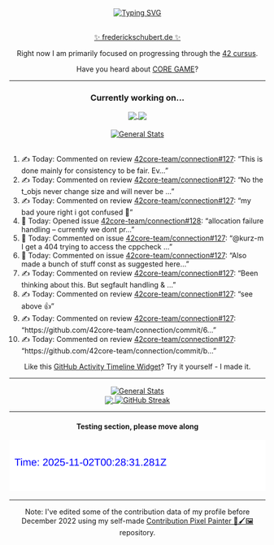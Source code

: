 <div align="center">
	<a href="https://git.io/typing-svg"><img src="https://readme-typing-svg.demolab.com?font=Fira+Code&size=30&pause=1000&color=70A5FD&background=1A1B27&center=true&vCenter=true&repeat=false&random=false&width=550&lines=%F0%9F%91%8B+Hello+World!+I'm+Freddy!+%F0%9F%96%96" alt="Typing SVG" /></a>
</div>
<br>
<div align="center">
	<p></p><a href="https://frederickschubert.de">✨ frederickschubert.de ✨</a></p>
	<p>Right now I am primarily focused on progressing through the <a href="https://github.com/FreddyMSchubert/42_cursus">42 cursus</a>.</p>
	<p>Have you heard about <a href="https://coregame.de/">CORE GAME</a>?</p>
</div>

<hr>

<div align="center">

### Currently working on...

<!-- [![current_repo](https://github-readme-stats.vercel.app/api/pin/?username=FreddyMSchubert&repo=Crafty_Concoctions&theme=tokyonight)](https://github.com/FreddyMSchubert/Crafty_Concoctions) -->

<div align="center">
	<a href="https://github.com/Reptudn/42_transcendence" target="_blank">
		<img align="center" src="https://github-readme-stats.vercel.app/api/pin/?username=Reptudn&repo=42_transcendence&theme=tokyonight" />
	</a>
	<a href="https://github.com/42core-team/even_COREnier" target="_blank">
		<img align="center" src="https://github-readme-stats.vercel.app/api/pin/?username=42core-team&repo=even_COREnier&theme=tokyonight" />
	</a>
</div>

<br>

<div align="center">
	<a href="https://github.com/FreddyMSchubert/42_cursus" target="_blank">
		<img align="center" src="https://github-readme-stats.vercel.app/api/pin/?username=FreddyMSchubert&repo=42_cursus&theme=tokyonight" alt="General Stats" />
	</a>
</div>

<br>

<div align="left">
<ol>
<!-- ACTIVITY:START -->
<li>✍️ Today: Commented on review <a href="https://github.com/42core-team/connection/pull/127#discussion_r2203357587">42core-team/connection#127</a>: “This is done mainly for consistency to be fair. Ev…”</li>
<li>✍️ Today: Commented on review <a href="https://github.com/42core-team/connection/pull/127#discussion_r2203355873">42core-team/connection#127</a>: “No the t_objs never change size and will never be …”</li>
<li>✍️ Today: Commented on review <a href="https://github.com/42core-team/connection/pull/127#discussion_r2203341171">42core-team/connection#127</a>: “my bad youre right i got confused 🫠”</li>
<li>🐛 Today: Opened issue <a href="https://github.com/42core-team/connection/issues/128">42core-team/connection#128</a>: “allocation failure handling – currently we dont pr…”</li>
<li>💬 Today: Commented on issue <a href="https://github.com/42core-team/connection/pull/127#issuecomment-3066706186">42core-team/connection#127</a>: “@kurz-m I get a 404 trying to access the cppcheck …”</li>
<li>💬 Today: Commented on issue <a href="https://github.com/42core-team/connection/pull/127#issuecomment-3066705473">42core-team/connection#127</a>: “Also made a bunch of stuff const as suggested here…”</li>
<li>✍️ Today: Commented on review <a href="https://github.com/42core-team/connection/pull/127#discussion_r2203220639">42core-team/connection#127</a>: “Been thinking about this. But segfault handling & …”</li>
<li>✍️ Today: Commented on review <a href="https://github.com/42core-team/connection/pull/127#discussion_r2203219917">42core-team/connection#127</a>: “see above 👍”</li>
<li>✍️ Today: Commented on review <a href="https://github.com/42core-team/connection/pull/127#discussion_r2203219853">42core-team/connection#127</a>: “https://github.com/42core-team/connection/commit/6…”</li>
<li>✍️ Today: Commented on review <a href="https://github.com/42core-team/connection/pull/127#discussion_r2203219477">42core-team/connection#127</a>: “https://github.com/42core-team/connection/commit/b…”</li>
<!-- ACTIVITY:END -->
</ol>
</div>

Like this [GitHub Activity Timeline Widget](https://github.com/FreddyMSchubert/github-activity-timeline)? Try it yourself - I made it.

<hr>

<div align="center">
	<a href="https://github.com/anuraghazra/github-readme-stats" target="_blank">
		<img height=200 align="center" src="https://github-readme-stats.vercel.app/api?username=FreddyMSchubert&show_icons=true&theme=tokyonight&card_width=650" alt="General Stats" />
	</a>
</div>

<div align="center">
	<a href="https://github.com/anuraghazra/github-readme-stats" target="_blank">
		<img height=200 align="center" src="https://github-readme-stats.vercel.app/api/top-langs/?username=FreddyMSchubert&layout=donut&theme=tokyonight&card_width=320">
	</a>
	<a href="https://github.com/DenverCoder1/github-readme-streak-stats" target="_blank">
		<img height=200 align="center" src="https://streak-stats.demolab.com?user=FreddyMSchubert&theme=tokyonight&date_format=j%20M%5B%20Y%5D&card_width=320&card_height=200&hide_total_contributions=true" alt="GitHub Streak" />
	</a>
</div>

<hr>

#### Testing section, please move along

![GitHub Defenders SVG](https://github.com/FreddyMSchubert/FreddyMSchubert/blob/github_defenders_output/output.svg)

<hr>

Note: I've edited some of the contribution data of my profile before December 2022 using my self-made [Contribution Pixel Painter 🎨🖌️🖼️](https://github.com/FreddyMSchubert/contribution-pixel-painter) repository.
